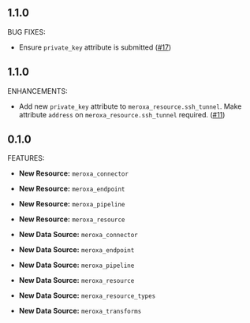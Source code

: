 ## 1.1.0

BUG FIXES:

* Ensure `private_key` attribute is submitted ([#17](https://github.com/hashicorp/terraform-provider-aws/issues/17))

## 1.1.0

ENHANCEMENTS:

* Add new `private_key` attribute to `meroxa_resource.ssh_tunnel`.
Make attribute `address` on `meroxa_resource.ssh_tunnel` required. ([#11](https://github.com/hashicorp/terraform-provider-aws/issues/11))

## 0.1.0

FEATURES:

* **New Resource:** `meroxa_connector`
* **New Resource:** `meroxa_endpoint`
* **New Resource:** `meroxa_pipeline`
* **New Resource:** `meroxa_resource`


* **New Data Source:** `meroxa_connector`
* **New Data Source:** `meroxa_endpoint`
* **New Data Source:** `meroxa_pipeline`
* **New Data Source:** `meroxa_resource`
* **New Data Source:** `meroxa_resource_types`
* **New Data Source:** `meroxa_transforms`
